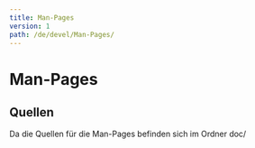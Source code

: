 ```yaml
---
title: Man-Pages
version: 1
path: /de/devel/Man-Pages/
---
```

# Man-Pages
## Quellen

Da die Quellen für die Man-Pages befinden sich im Ordner doc/
